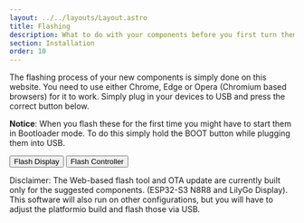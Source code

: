 ```yaml
---
layout: ../../layouts/Layout.astro
title: Flashing
description: What to do with your components before you first turn them on.
section: Installation
order: 10
---
```


The flashing process of your new components is simply done on this website. You need to use either Chrome, Edge or Opera (Chromium based browsers) for it to work. Simply plug in your devices to USB and press the correct button below.

**Notice**: When you flash these for the first time you might have to start them in Bootloader mode. To do this simply hold the BOOT button while plugging them into USB.

<esp-web-install-button manifest="/manifests/display-manifest.json">
    <button slot="activate" class="bg-gray-50 border border-[#b0b3b8] border-opacity-40 hover:bg-gray-200 text-gray-700 focus:outline-none focus:ring-4 focus:ring-gray-200 rounded-full px-5 py-3 mr-2 gap-3 items-center text-center">Flash Display</button>
</esp-web-install-button>
<esp-web-install-button manifest="/manifests/controller-manifest.json">
    <button slot="activate" class="bg-gray-50 border border-[#b0b3b8] border-opacity-40 hover:bg-gray-200 text-gray-700 focus:outline-none focus:ring-4 focus:ring-gray-200 rounded-full px-5 py-3 mr-2 gap-3 items-center text-center">Flash Controller</button>
</esp-web-install-button>

<span class="font-medium">Disclaimer:</span> The Web-based flash tool and OTA update are currently built only for the suggested components. (ESP32-S3 N8R8 and LilyGo Display).
This software will also run on other configurations, but you will have to adjust the platformio build and flash those via USB.

